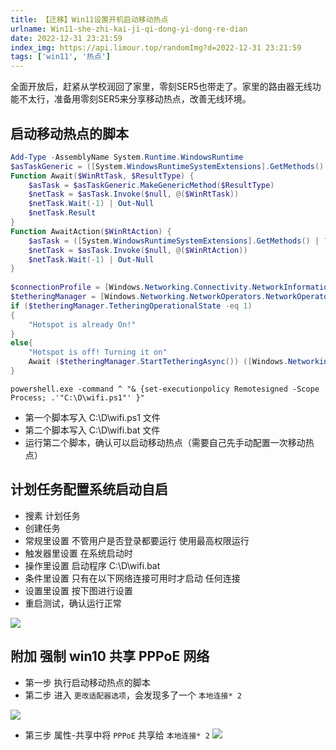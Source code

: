 ```yaml
---
title: 【迁移】Win11设置开机启动移动热点
urlname: Win11-she-zhi-kai-ji-qi-dong-yi-dong-re-dian
date: 2022-12-31 23:21:59
index_img: https://api.limour.top/randomImg?d=2022-12-31 23:21:59
tags: ['win11', '热点']
---
```

全面开放后，赶紧从学校润回了家里，零刻SER5也带走了。家里的路由器无线功能不太行，准备用零刻SER5来分享移动热点，改善无线环境。
## 启动移动热点的脚本
``` powershell
Add-Type -AssemblyName System.Runtime.WindowsRuntime
$asTaskGeneric = ([System.WindowsRuntimeSystemExtensions].GetMethods() | ? { $_.Name -eq 'AsTask' -and $_.GetParameters().Count -eq 1 -and $_.GetParameters()[0].ParameterType.Name -eq 'IAsyncOperation`1' })[0]
Function Await($WinRtTask, $ResultType) {
    $asTask = $asTaskGeneric.MakeGenericMethod($ResultType)
    $netTask = $asTask.Invoke($null, @($WinRtTask))
    $netTask.Wait(-1) | Out-Null
    $netTask.Result
}
Function AwaitAction($WinRtAction) {
    $asTask = ([System.WindowsRuntimeSystemExtensions].GetMethods() | ? { $_.Name -eq 'AsTask' -and $_.GetParameters().Count -eq 1 -and !$_.IsGenericMethod })[0]
    $netTask = $asTask.Invoke($null, @($WinRtAction))
    $netTask.Wait(-1) | Out-Null
}
 
$connectionProfile = [Windows.Networking.Connectivity.NetworkInformation,Windows.Networking.Connectivity,ContentType=WindowsRuntime]::GetInternetConnectionProfile()
$tetheringManager = [Windows.Networking.NetworkOperators.NetworkOperatorTetheringManager,Windows.Networking.NetworkOperators,ContentType=WindowsRuntime]::CreateFromConnectionProfile($connectionProfile)
if ($tetheringManager.TetheringOperationalState -eq 1) 
{
    "Hotspot is already On!"
}
else{
    "Hotspot is off! Turning it on"
    Await ($tetheringManager.StartTetheringAsync()) ([Windows.Networking.NetworkOperators.NetworkOperatorTetheringOperationResult])
}
```
```CMD
powershell.exe -command ^ "& {set-executionpolicy Remotesigned -Scope Process; .'"C:\D\wifi.ps1"' }"
```
+ 第一个脚本写入 C:\D\wifi.ps1 文件
+ 第二个脚本写入 C:\D\wifi.bat 文件
+ 运行第二个脚本，确认可以启动移动热点（需要自己先手动配置一次移动热点）
## 计划任务配置系统启动自启
+ 搜素 计划任务
+ 创建任务
+ 常规里设置 不管用户是否登录都要运行 使用最高权限运行
+ 触发器里设置 在系统启动时
+ 操作里设置 启动程序 C:\D\wifi.bat
+ 条件里设置 只有在以下网络连接可用时才启动 任何连接
+ 设置里设置 按下图进行设置
+ 重启测试，确认运行正常

![](https://img.limour.top/2023/08/31/64f0b0ce3e78c.webp)

## 附加 强制 win10 共享 PPPoE 网络
+ 第一步 执行启动移动热点的脚本
+ 第二步 进入 `更改适配器选项`，会发现多了一个 `本地连接* 2`

![](https://img.limour.top/2024/08/03/66ae495db08cc.webp)

+ 第三步 属性-共享中将 `PPPoE` 共享给 `本地连接* 2`
![](https://img.limour.top/2024/08/03/66ae49d296599.webp)